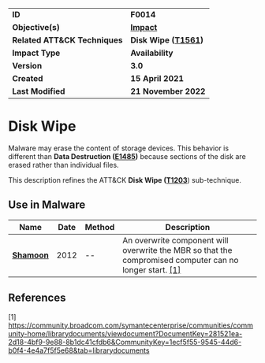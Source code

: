 <table>
<tr>
<td><b>ID</b></td>
<td><b>F0014</b></td>
</tr>
<tr>
<td><b>Objective(s)</b></td>
<td><b><a href="../impact">Impact</a></b></td>
</tr>
<tr>
<td><b>Related ATT&CK Techniques</b></td>
<td><b>Disk Wipe (<a href="https://attack.mitre.org/techniques/T1561/">T1561</a>)</b></td>
</tr>
<tr>
<td><b>Impact Type</b></td>
<td><b>Availability</b></td>
</tr>
<tr>
<td><b>Version</b></td>
<td><b>3.0</b></td>
</tr>
<tr>
<td><b>Created</b></td>
<td><b>15 April 2021</b></td>
</tr>
<tr>
<td><b>Last Modified</b></td>
<td><b>21 November 2022</b></td>
</tr>
</table>

# Disk Wipe

Malware may erase the content of storage devices. This behavior is different than **Data Destruction ([E1485](../impact/data-destruction.md))** because sections of the disk are erased rather than individual files.

This description refines the ATT&CK **Disk Wipe ([T1203](https://attack.mitre.org/techniques/T1561/)**) sub-technique.

## Use in Malware

|Name|Date|Method|Description|
|---|---|---|---|
|[**Shamoon**](../xample-malware/shamoon.md)|2012|--|An overwrite component will overwrite the MBR so that the compromised computer can no longer start. [[1]](#1)|


## References

<a name="1">[1]</a> https://community.broadcom.com/symantecenterprise/communities/community-home/librarydocuments/viewdocument?DocumentKey=281521ea-2d18-4bf9-9e88-8b1dc41cfdb6&CommunityKey=1ecf5f55-9545-44d6-b0f4-4e4a7f5f5e68&tab=librarydocuments
